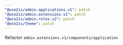 ```yaml
---
"@wso2is/admin.applications.v1": patch
"@wso2is/admin.extensions.v1": patch
"@wso2is/admin.roles.v2": patch
"@wso2is/theme": patch
---
```


Refactor `admin.extensions.v1/components/application`
